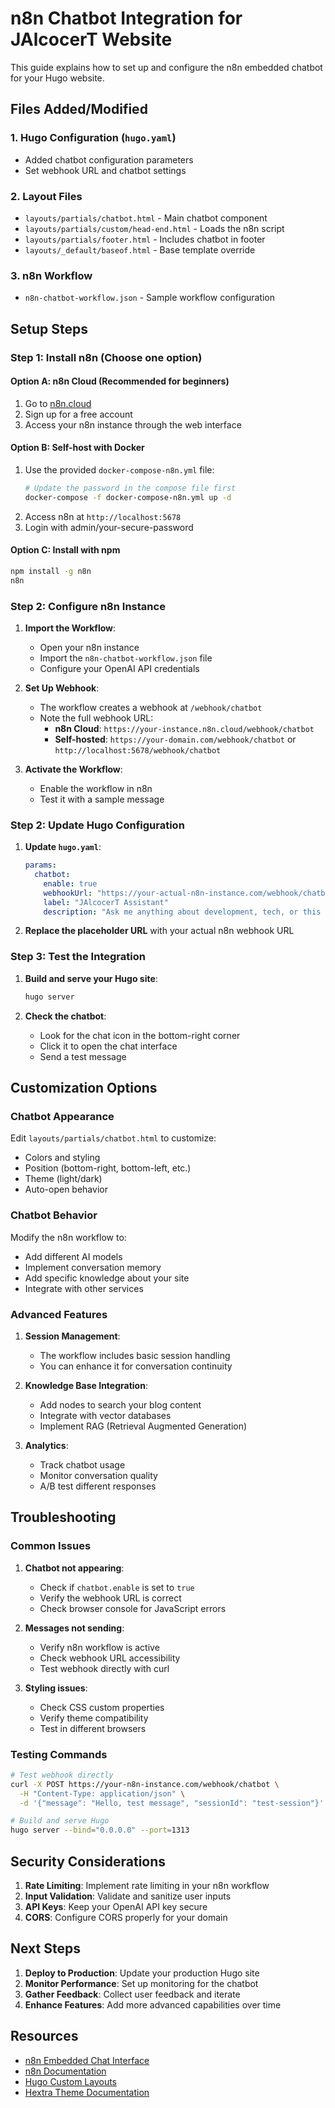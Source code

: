 # n8n Chatbot Integration for JAlcocerT Website

This guide explains how to set up and configure the n8n embedded chatbot for your Hugo website.

## Files Added/Modified

### 1. Hugo Configuration (`hugo.yaml`)
- Added chatbot configuration parameters
- Set webhook URL and chatbot settings

### 2. Layout Files
- `layouts/partials/chatbot.html` - Main chatbot component
- `layouts/partials/custom/head-end.html` - Loads the n8n script
- `layouts/partials/footer.html` - Includes chatbot in footer
- `layouts/_default/baseof.html` - Base template override

### 3. n8n Workflow
- `n8n-chatbot-workflow.json` - Sample workflow configuration

## Setup Steps

### Step 1: Install n8n (Choose one option)

#### Option A: n8n Cloud (Recommended for beginners)
1. Go to [n8n.cloud](https://n8n.cloud)
2. Sign up for a free account
3. Access your n8n instance through the web interface

#### Option B: Self-host with Docker
1. Use the provided `docker-compose-n8n.yml` file:
   ```bash
   # Update the password in the compose file first
   docker-compose -f docker-compose-n8n.yml up -d
   ```
2. Access n8n at `http://localhost:5678`
3. Login with admin/your-secure-password

#### Option C: Install with npm

```bash
npm install -g n8n
n8n
```

### Step 2: Configure n8n Instance

1. **Import the Workflow**:
   - Open your n8n instance
   - Import the `n8n-chatbot-workflow.json` file
   - Configure your OpenAI API credentials

2. **Set Up Webhook**:
   - The workflow creates a webhook at `/webhook/chatbot`
   - Note the full webhook URL:
     - **n8n Cloud**: `https://your-instance.n8n.cloud/webhook/chatbot`
     - **Self-hosted**: `https://your-domain.com/webhook/chatbot` or `http://localhost:5678/webhook/chatbot`

3. **Activate the Workflow**:
   - Enable the workflow in n8n
   - Test it with a sample message

### Step 2: Update Hugo Configuration

1. **Update `hugo.yaml`**:
   ```yaml
   params:
     chatbot:
       enable: true
       webhookUrl: "https://your-actual-n8n-instance.com/webhook/chatbot"
       label: "JAlcocerT Assistant"
       description: "Ask me anything about development, tech, or this site!"
   ```

2. **Replace the placeholder URL** with your actual n8n webhook URL

### Step 3: Test the Integration

1. **Build and serve your Hugo site**:
   ```bash
   hugo server
   ```

2. **Check the chatbot**:
   - Look for the chat icon in the bottom-right corner
   - Click it to open the chat interface
   - Send a test message

## Customization Options

### Chatbot Appearance
Edit `layouts/partials/chatbot.html` to customize:
- Colors and styling
- Position (bottom-right, bottom-left, etc.)
- Theme (light/dark)
- Auto-open behavior

### Chatbot Behavior
Modify the n8n workflow to:
- Add different AI models
- Implement conversation memory
- Add specific knowledge about your site
- Integrate with other services

### Advanced Features

1. **Session Management**:
   - The workflow includes basic session handling
   - You can enhance it for conversation continuity

2. **Knowledge Base Integration**:
   - Add nodes to search your blog content
   - Integrate with vector databases
   - Implement RAG (Retrieval Augmented Generation)

3. **Analytics**:
   - Track chatbot usage
   - Monitor conversation quality
   - A/B test different responses

## Troubleshooting

### Common Issues

1. **Chatbot not appearing**:
   - Check if `chatbot.enable` is set to `true`
   - Verify the webhook URL is correct
   - Check browser console for JavaScript errors

2. **Messages not sending**:
   - Verify n8n workflow is active
   - Check webhook URL accessibility
   - Test webhook directly with curl

3. **Styling issues**:
   - Check CSS custom properties
   - Verify theme compatibility
   - Test in different browsers

### Testing Commands

```bash
# Test webhook directly
curl -X POST https://your-n8n-instance.com/webhook/chatbot \
  -H "Content-Type: application/json" \
  -d '{"message": "Hello, test message", "sessionId": "test-session"}'

# Build and serve Hugo
hugo server --bind="0.0.0.0" --port=1313
```

## Security Considerations

1. **Rate Limiting**: Implement rate limiting in your n8n workflow
2. **Input Validation**: Validate and sanitize user inputs
3. **API Keys**: Keep your OpenAI API key secure
4. **CORS**: Configure CORS properly for your domain

## Next Steps

1. **Deploy to Production**: Update your production Hugo site
2. **Monitor Performance**: Set up monitoring for the chatbot
3. **Gather Feedback**: Collect user feedback and iterate
4. **Enhance Features**: Add more advanced capabilities over time

## Resources

- [n8n Embedded Chat Interface](https://github.com/symbiosika/n8n-embedded-chat-interface)
- [n8n Documentation](https://docs.n8n.io/)
- [Hugo Custom Layouts](https://gohugo.io/templates/lookup-order/)
- [Hextra Theme Documentation](https://hextra.imfing.com/)
